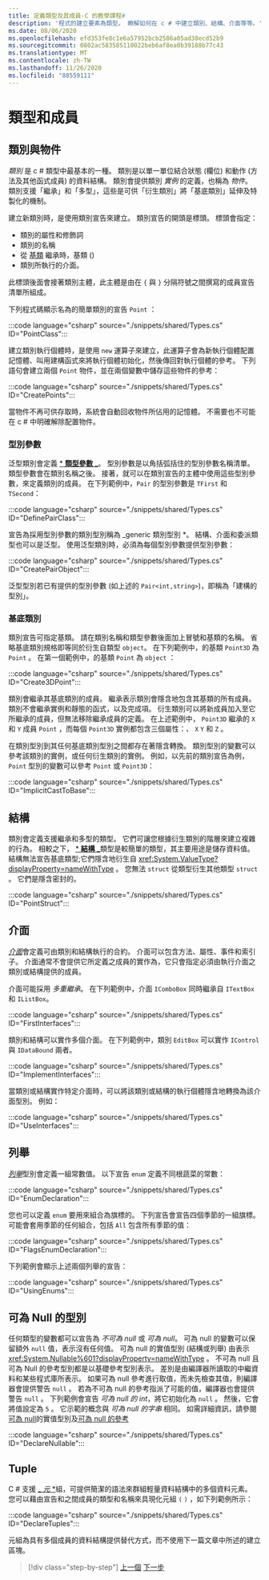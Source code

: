 ```yaml
---
title: 定義類型及其成員-C 的教學課程#
description: '程式的建立要素為類型。 瞭解如何在 c # 中建立類別、結構、介面等等。'
ms.date: 08/06/2020
ms.openlocfilehash: efd353fe8c1e6a57952bcb2586a05ad38ecd52b9
ms.sourcegitcommit: 0802ac583585110022beb6af8ea0b39188b77c43
ms.translationtype: MT
ms.contentlocale: zh-TW
ms.lasthandoff: 11/26/2020
ms.locfileid: "88559111"
---
```

# <a name="types-and-members"></a>類型和成員

## <a name="classes-and-objects"></a>類別與物件

*類別* 是 c # 類型中最基本的一種。 類別是以單一單位結合狀態 (欄位) 和動作 (方法及其他函式成員) 的資料結構。 類別會提供類別 *實例* 的定義，也稱為 *物件*。 類別支援「繼承」和「多型」，這些是可供「衍生類別」將「基底類別」延伸及特製化的機制。

建立新類別時，是使用類別宣告來建立。 類別宣告的開頭是標頭。 標頭會指定：

- 類別的屬性和修飾詞
- 類別的名稱
- 從 [基類](#base-classes) 繼承時，基類 () 
- 類別所執行的介面。

此標頭後面會接著類別主體，此主體是由在 `{` 與 `}` 分隔符號之間撰寫的成員宣告清單所組成。

下列程式碼顯示名為的簡單類別的宣告 `Point` ：

:::code language="csharp" source="./snippets/shared/Types.cs" ID="PointClass":::

建立類別執行個體時，是使用 `new` 運算子來建立，此運算子會為新執行個體配置記憶體、叫用建構函式來將執行個體初始化，然後傳回對執行個體的參考。 下列語句會建立兩個 `Point` 物件，並在兩個變數中儲存這些物件的參考：

:::code language="csharp" source="./snippets/shared/Types.cs" ID="CreatePoints":::

當物件不再可供存取時，系統會自動回收物件所佔用的記憶體。 不需要也不可能在 c # 中明確解除配置物件。

### <a name="type-parameters"></a>型別參數

泛型類別會定義 [ * **類型參數** _](../programming-guide/generics/index.md)。 型別參數是以角括弧括住的型別參數名稱清單。 類型參數會在類別名稱之後。 接著，就可以在類別宣告的主體中使用這些型別參數，來定義類別的成員。 在下列範例中，`Pair` 的型別參數是 `TFirst` 和 `TSecond`：

:::code language="csharp" source="./snippets/shared/Types.cs" ID="DefinePairClass":::

宣告為採用型別參數的類別型別稱為 _generic 類別型別 *。 結構、介面和委派類型也可以是泛型。
使用泛型類別時，必須為每個型別參數提供型別參數：

:::code language="csharp" source="./snippets/shared/Types.cs" ID="CreatePairObject":::

泛型型別若已有提供的型別參數 (如上述的 `Pair<int,string>`)，即稱為「建構的型別」。

### <a name="base-classes"></a>基底類別

類別宣告可指定基類。 請在類別名稱和類型參數後面加上冒號和基類的名稱。 省略基底類別規格即等同於衍生自類型 `object`。 在下列範例中，的基類 `Point3D` 為 `Point` 。 在第一個範例中，的基類 `Point` 為 `object` ：

:::code language="csharp" source="./snippets/shared/Types.cs" ID="Create3DPoint":::

類別會繼承其基底類別的成員。 繼承表示類別會隱含地包含其基類的所有成員。 類別不會繼承實例和靜態的函式，以及完成項。 衍生類別可以將新成員加入至它所繼承的成員，但無法移除繼承成員的定義。 在上述範例中， `Point3D` 繼承的 `X` 和 `Y` 成員 `Point` ，而每個 `Point3D` 實例都包含三個屬性：、 `X` `Y` 和 `Z` 。

在類別型別到其任何基底類別型別之間都存在著隱含轉換。 類別型別的變數可以參考該類別的實例，或任何衍生類別的實例。 例如，以先前的類別宣告為例，`Point` 型別的變數可以參考 `Point` 或 `Point3D`：

:::code language="csharp" source="./snippets/shared/Types.cs" ID="ImplicitCastToBase":::

## <a name="structs"></a>結構

類別會定義支援繼承和多型的類型。 它們可讓您根據衍生類別的階層來建立複雜的行為。 相較之下， [ * **結構** _](../language-reference/builtin-types/struct.md)類型是較簡單的類型，其主要用途是儲存資料值。 結構無法宣告基底類型;它們隱含地衍生自 <xref:System.ValueType?displayProperty=nameWithType> 。 您無法 `struct` 從類型衍生其他類型 `struct` 。 它們是隱含密封的。

:::code language="csharp" source="./snippets/shared/Types.cs" ID="PointStruct":::

## <a name="interfaces"></a>介面

[_*_介面_*_](../programming-guide/interfaces/index.md)會定義可由類別和結構執行的合約。 介面可以包含方法、屬性、事件和索引子。 介面通常不會提供它所定義之成員的實作為，它只會指定必須由執行介面之類別或結構提供的成員。

介面可能採用 _*_多重繼承_*_。 在下列範例中，介面 `IComboBox` 同時繼承自 `ITextBox` 和 `IListBox`。

:::code language="csharp" source="./snippets/shared/Types.cs" ID="FirstInterfaces":::

類別和結構可以實作多個介面。 在下列範例中，類別 `EditBox` 可以實作 `IControl` 與 `IDataBound` 兩者。

:::code language="csharp" source="./snippets/shared/Types.cs" ID="ImplementInterfaces":::

當類別或結構實作特定介面時，可以將該類別或結構的執行個體隱含地轉換為該介面型別。 例如：

:::code language="csharp" source="./snippets/shared/Types.cs" ID="UseInterfaces":::

## <a name="enums"></a>列舉

[_*_列舉_*_](../language-reference/builtin-types/enum.md)型別會定義一組常數值。 以下宣告 `enum` 定義不同根蔬菜的常數：

:::code language="csharp" source="./snippets/shared/Types.cs" ID="EnumDeclaration":::

您也可以定義 `enum` 要用來組合為旗標的。 下列宣告會宣告四個季節的一組旗標。 可能會套用季節的任何組合，包括 `All` 包含所有季節的值：

:::code language="csharp" source="./snippets/shared/Types.cs" ID="FlagsEnumDeclaration":::

下列範例會顯示上述兩個列舉的宣告：

:::code language="csharp" source="./snippets/shared/Types.cs" ID="UsingEnums":::

## <a name="nullable-types"></a>可為 Null 的型別

任何類型的變數都可以宣告為 _*_不可為 null_*_ 或 _*_可為 null_*_。 可為 null 的變數可以保留額外 `null` 值，表示沒有任何值。 可為 null 的實值型別 (結構或列舉) 由表示 <xref:System.Nullable%601?displayProperty=nameWithType> 。 不可為 null 且可為 Null 的參考型別都是以基礎參考型別表示。 差別是由編譯器所讀取的中繼資料和某些程式庫所表示。 如果可為 null 參考進行取值，而未先檢查其值，則編譯器會提供警告 `null` 。 若為不可為 null 的參考指派了可能的值，編譯器也會提供警告 `null` 。 下列範例會宣告 _*_可為 null 的 int_*_，將它初始化為 `null` 。 然後，它會將值設定為 `5` 。 它示範的概念與 _*_可為 null 的字串_*_ 相同。 如需詳細資訊，請參閱[可為 null](../language-reference/builtin-types/nullable-value-types.md)的實值型別及[可為 null 的參考](../nullable-references.md)

:::code language="csharp" source="./snippets/shared/Types.cs" ID="DeclareNullable":::

## <a name="tuples"></a>Tuple

C # 支援 [_ *_元_* *](../language-reference/builtin-types/value-tuples.md)組，可提供簡潔的語法來群組輕量資料結構中的多個資料元素。 您可以藉由宣告和之間成員的類型和名稱來具現化元組 `(` `)` ，如下列範例所示：

:::code language="csharp" source="./snippets/shared/Types.cs" ID="DeclareTuples":::

元組為具有多個成員的資料結構提供替代方式，而不使用下一篇文章中所述的建立區塊。

>[!div class="step-by-step"]
>[上一個](index.md) 
>[下一步](program-building-blocks.md)
